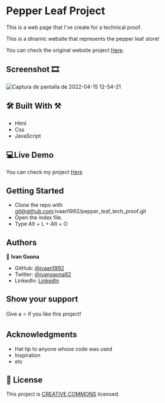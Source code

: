 # Pepper Leaf Project

This is a web page that I've create for a technical proof.

This is a dinamic website that represents the pepper leaf store!

You can check the original website project <a href="https://drive.google.com/file/d/1gsAeYMm3Ge6AoOX31mP3N6t0hwssMDyQ/view?usp=sharing">Here</a>. 

## Screenshot 🎞️
![Captura de pantalla de 2022-04-15 12-54-21](file:///home/ivan/Documents/Projects/tech%20proof/assets/screenshot-project.png)


 
##  🛠️ Built With ⚒️

- Html
- Css
- JavaScript
 
##  💻Live Demo

You can check my project <a href="https://main--cheerful-pothos-06cfbf.netlify.app/">Here</a>


## Getting Started 

- Clone the repo with git@github.com:ivaan1992/pepper_leaf_tech_proof.git
- Open the index file. 
- Type Alt + L + Alt + O

## Authors

👤 **Ivan Gaona**


- GitHub: [@ivaan1992](https://github.com/ivaan1992)
- Twitter: [@ivangaona92](https://twitter.com/ivangaona92)
- LinkedIn: [LinkedIn](https://www.linkedin.com/in/ivan-linares-gaona/)

## Show your support

Give a ⭐️ if you like this project!

## Acknowledgments

- Hat tip to anyone whose code was used
- Inspiration
- etc
## 📝 License

This project is <a href="https://creativecommons.org/licenses/by-nc/4.0/deed.en">CREATIVE COMMONS</a> licensed.